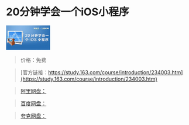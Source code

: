 # 20分钟学会一个iOS小程序

![img](../../../assets/study163/free/6597341346030525240.jpg)

> 价格：免费

> [官方链接：https://study.163.com/course/introduction/234003.htm](https://study.163.com/course/introduction/234003.htm)

> [阿里网盘：]()

> [百度网盘：]()

> [夸克网盘：]()
